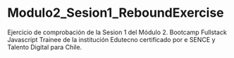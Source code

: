 # Modulo2_Sesion1_ReboundExercise
Ejercicio de comprobación de la Sesion 1 del Módulo 2. Bootcamp Fullstack Javascript Trainee de la institución Edutecno certificado por e SENCE y Talento Digital para Chile.
